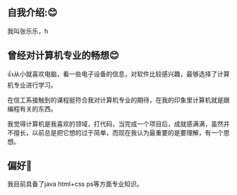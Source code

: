 ## 自我介绍::blush:
我叫张乐乐，h





## 曾经对计算机专业的畅想:blush:
  :+1:从小就喜欢电脑，看一些电子设备的信息，对软件比较感兴趣，最够选择了计算机专业进行学习。
  
  在信工系接触到的课程挺符合我对计算机专业的期待，在我的印象里计算机就是跟编程有关的东西。
  
  我觉得计算机是我喜欢的领域，打代码，当完成一个项目后，成就感满满，虽然并不擅长，以前总是把它想的过于简单，而现在我认为最重要的是要理解，有一个思想。
  
  ## 偏好:herb:
  我目前具备了java html+css ps等方面专业知识。




